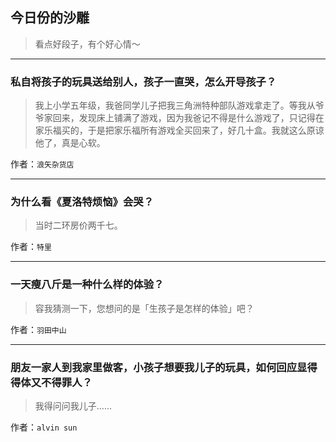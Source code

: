 ## 今日份的沙雕

> 看点好段子，有个好心情～


 
---

### 私自将孩子的玩具送给别人，孩子一直哭，怎么开导孩子？

> 我上小学五年级，我爸同学儿子把我三角洲特种部队游戏拿走了。等我从爷爷家回来，发现床上铺满了游戏，因为我爸记不得是什么游戏了，只记得在家乐福买的，于是把家乐福所有游戏全买回来了，好几十盒。我就这么原谅他了，真是心软。


作者：`浪矢杂货店`

---

### 为什么看《夏洛特烦恼》会哭？

> 当时二环房价两千七。


作者：`特里`

---

### 一天瘦八斤是一种什么样的体验？

> 容我猜测一下，您想问的是「生孩子是怎样的体验」吧？


作者：`羽田中山`

---

### 朋友一家人到我家里做客，小孩子想要我儿子的玩具，如何回应显得得体又不得罪人？

> 我得问问我儿子……


作者：`alvin sun`